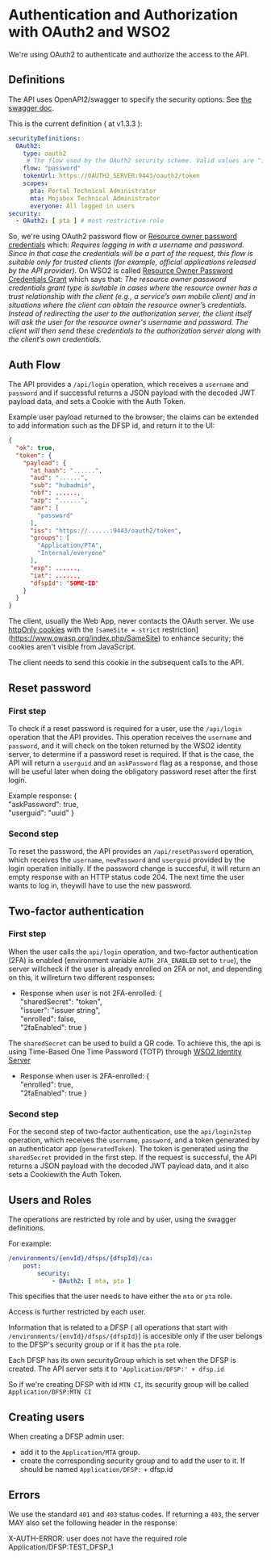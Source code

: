 # Authentication and Authorization with OAuth2 and WSO2

We're using OAuth2 to authenticate and authorize the access to the API.

## Definitions

The API uses OpenAPI2/swagger to specify the security options. See [the swagger doc](./src/api/swagger.yaml).

This is the current definition ( at v1.3.3 ):

```yaml
securityDefinitions:
  OAuth2:
    type: oauth2
     # The flow used by the OAuth2 security scheme. Valid values are "implicit", "password", "application" or "accessCode".
    flow: "password"
    tokenUrl: https://OAUTH2_SERVER:9443/oauth2/token
    scopes:
      pta: Portal Technical Administrator
      mta: Mojabox Technical Administrator
      everyone: All logged in users
security:
  - OAuth2: [ pta ] # most restrictive role
```


So, we're using OAuth2 password flow or [Resource owner password credentials](https://swagger.io/docs/specification/authentication/oauth2/) which: _Requires logging in with a username and password. Since in that case the credentials will be a part of the request, this flow is suitable only for trusted clients (for example, official applications released by the API provider)._ On WSO2 is called [Resource Owner Password Credentials Grant](https://docs.wso2.com/display/IS570/Resource+Owner+Password+Credentials+Grant) which says that: _The resource owner password credentials grant type is suitable in cases where the resource owner has a trust relationship with the client (e.g., a service’s own mobile client) and in situations where the client can obtain the resource owner’s credentials. Instead of redirecting the user to the authorization server, the client itself will ask the user for the resource owner's username and password. The client will then send these credentials to the authorization server along with the client’s own credentials._

## Auth Flow

The API provides a `/api/login` operation, which receives a `username` and `password` and if successful returns a JSON payload with the decoded JWT payload data, and sets a Cookie with the Auth Token.

Example user payload returned to the browser; the claims can be extended to add information such as the DFSP id, and return it to the UI:

```json
{
  "ok": true,
  "token": {
    "payload": {
      "at_hash": "......",
      "aud": "......",
      "sub": "hubadmin",
      "nbf": ......,
      "azp": "......",
      "amr": [
        "password"
      ],
      "iss": "https://......:9443/oauth2/token",
      "groups": [
        "Application/PTA",
        "Internal/everyone"
      ],
      "exp": ......,
      "iat": ......,
      "dfspId": 'SOME-ID'
    }
  }
}
```

The client, usually the Web App, never contacts the OAuth server. We use [httpOnly cookies](https://www.owasp.org/index.php/HttpOnly) with the `[sameSite = strict` restriction](https://www.owasp.org/index.php/SameSite) to enhance security; the cookies aren't visible from JavaScript.

The client needs to send this cookie in the subsequent calls to the API.

## Reset password

### First step
To check if a reset password is required for a user, use the `/api/login` operation that the API provides. This operation receives the `username` and `password`, and it will check on the token returned by the WSO2 identity server, to determine if a password reset is required. If that is the case, the API will return a `userguid` and an `askPassword` flag as a response, and those will be useful later when doing the obligatory password reset after the first login.

Example response:
{  
  "askPassword": true,  
  "userguid": "uuid"
}

### Second step
To reset the password, the API provides an `/api/resetPassword` operation, which receives the `username`, `newPassword` and `userguid` provided by the login operation initially. If the password change is succesful, it will return an empty response with an HTTP status code 204. The next time the user wants to log in, theywill have to use the new password.

## Two-factor authentication

### First step
When the user calls the `api/login` operation, and two-factor authentication (2FA) is enabled (environment variable `AUTH_2FA_ENABLED` set to `true`), the server willcheck if the user is already enrolled on 2FA or not, and depending on this, it willreturn two different responses: 
- Response when user is not 2FA-enrolled: 
{  
  "sharedSecret": "token",  
  "issuer": "issuer string",  
  "enrolled": false,  
  "2faEnabled": true 
}

The `sharedSecret` can be used to build a QR code.  To achieve this, the api is using Time-Based One Time Password (TOTP) through [WSO2 Identity Server](https://docs.wso2.com/display/ISCONNECTORS/TOTP+Authenticator)

- Response when user is 2FA-enrolled: 
{  
  "enrolled": true,  
  "2faEnabled": true 
}

### Second step
For the second step of two-factor authentication, use the `api/login2step` operation, which receives the `username`, `password`, and a token generated by an authenticator app (`generatedToken`). The token is generated using the `sharedSecret` provided in the first step. If the request is successful, the API returns a JSON payload with the decoded JWT payload data, and it also sets a Cookiewith the Auth Token.

## Users and Roles

The operations are restricted by role and by user, using the swagger definitions.

For example:

```yaml
/environments/{envId}/dfsps/{dfspId}/ca:
    post:
        security:
            - OAuth2: [ mta, pta ]
```

This specifies that the user needs to have either the `mta` or `pta` role.

Access is further restricted by each user.

Information that is related to a DFSP ( all operations that start with `/environments/{envId}/dfsps/{dfspId}`) is accesible only if the user belongs to the DFSP's security group or if it has the `pta` role.

Each DFSP has its own securityGroup which is set when the DFSP is created. The API server sets it to `'Application/DFSP:' + dfsp.id`

So if we're creating DFSP with id `MTN CI`, its security group will be called `Application/DFSP:MTN CI`

## Creating users

When creating a DFSP admin user:

* add it to the `Application/MTA` group.
* create the corresponding security group and to add the user to it. If should be named `Application/DFSP:` + dfsp.id

## Errors

We use the standard `401` and `403` status codes. If returning a `403`, the server MAY also set the following header in the response:

X-AUTH-ERROR: user does not have the required role Application/DFSP:TEST_DFSP_1
